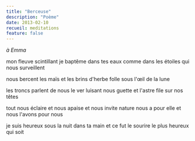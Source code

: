 ```yaml
---
title: "Berceuse"
description: "Poème"
date: 2013-02-10
recueil: meditations
feature: false
---
```


*à Emma*

mon fleuve scintillant
je baptême dans tes eaux
comme dans les étoiles qui nous surveillent

nous bercent les maïs
et les brins d'herbe folle
sous l'œil de la lune

les troncs parlent de nous
le ver luisant nous guette
et l'astre file sur nos têtes

tout nous éclaire et nous apaise et nous invite
nature nous a pour elle et nous l'avons pour nous

je suis heureux sous la nuit dans ta main
et ce fut le sourire le plus heureux qui soit
